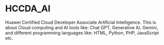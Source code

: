 # HCCDA_AI
Huawei Certified Cloud Developer Associate Artificial Intelligence. This is about Cloud computing and AI tools like: Chat GPT, Generative AI, Gemini, and different programming languages like: HTML, Python, PHP, JavaScript etc. 
